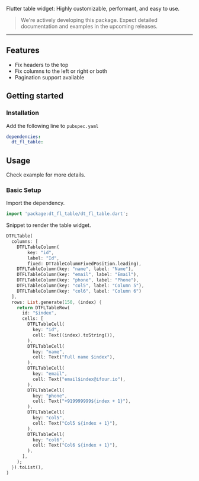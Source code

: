 <!--
This README describes the package. If you publish this package to pub.dev,
this README's contents appear on the landing page for your package.

For information about how to write a good package README, see the guide for
[writing package pages](https://dart.dev/tools/pub/writing-package-pages).

For general information about developing packages, see the Dart guide for
[creating packages](https://dart.dev/guides/libraries/create-packages)
and the Flutter guide for
[developing packages and plugins](https://flutter.dev/to/develop-packages).
-->

Flutter table widget: Highly customizable, performant, and easy to use.

> We're actively developing this package. Expect detailed documentation and examples in the upcoming
> releases.

----
## Features

- Fix headers to the top
- Fix columns to the left or right or both
- Pagination support available

## Getting started

### Installation
Add the following line to `pubspec.yaml`
```yaml
dependencies:
  dt_fl_table:
```

## Usage
Check example for more details.
### Basic Setup
Import the dependency.
```dart
import 'package:dt_fl_table/dt_fl_table.dart';

```
Snippet to render the table widget.
```dart
DTFLTable(
  columns: [
    DTFLTableColumn(
        key: "id",
        label: "Id",
        fixed: DTTableColumnFixedPosition.leading),
    DTFLTableColumn(key: "name", label: "Name"),
    DTFLTableColumn(key: "email", label: "Email"),
    DTFLTableColumn(key: "phone", label: "Phone"),
    DTFLTableColumn(key: "col5", label: "Column 5"),
    DTFLTableColumn(key: "col6", label: "Column 6")
  ],
  rows: List.generate(150, (index) {
    return DTFLTableRow(
      id: "$index",
      cells: [
        DTFLTableCell(
          key: "id",
          cell: Text((index).toString()),
        ),
        DTFLTableCell(
          key: "name",
          cell: Text("Full name $index"),
        ),
        DTFLTableCell(
          key: "email",
          cell: Text("email$index@ifour.io"),
        ),
        DTFLTableCell(
          key: "phone",
          cell: Text("+919999999${index + 1}"),
        ),
        DTFLTableCell(
          key: "col5",
          cell: Text("Col5 ${index + 1}"),
        ),
        DTFLTableCell(
          key: "col6",
          cell: Text("Col6 ${index + 1}"),
        ),
      ],
    );
  }).toList(),
)
```